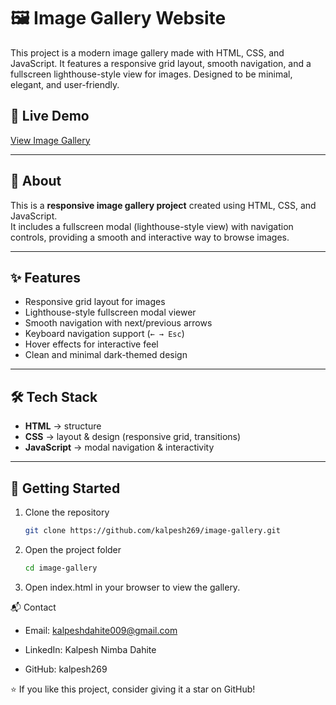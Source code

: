 # 🖼️ Image Gallery Website
This project is a modern image gallery made with HTML, CSS, and JavaScript. It features a responsive grid layout, smooth navigation, and a fullscreen lighthouse-style view for images. Designed to be minimal, elegant, and user-friendly.
## 🔗 Live Demo  
[View Image Gallery](https://kalpesh269.github.io/image-gallery/)

---

## 📖 About  
This is a **responsive image gallery project** created using HTML, CSS, and JavaScript.  
It includes a fullscreen modal (lighthouse-style view) with navigation controls, providing a smooth and interactive way to browse images.  

---

## ✨ Features  
- Responsive grid layout for images  
- Lighthouse-style fullscreen modal viewer  
- Smooth navigation with next/previous arrows  
- Keyboard navigation support (`← → Esc`)  
- Hover effects for interactive feel  
- Clean and minimal dark-themed design  

---

## 🛠️ Tech Stack  
- **HTML** → structure  
- **CSS** → layout & design (responsive grid, transitions)  
- **JavaScript** → modal navigation & interactivity  

---

## 🚀 Getting Started  

1. Clone the repository  
   ```bash
   git clone https://github.com/kalpesh269/image-gallery.git
2. Open the project folder
   ```bash
   cd image-gallery
3. Open index.html in your browser to view the gallery.

📬 Contact

- Email: kalpeshdahite009@gmail.com

- LinkedIn: Kalpesh Nimba Dahite

- GitHub: kalpesh269

⭐ If you like this project, consider giving it a star on GitHub!
